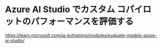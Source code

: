 # Azure AI Studio でカスタム コパイロットのパフォーマンスを評価する

https://learn.microsoft.com/ja-jp/training/modules/evaluate-models-azure-ai-studio/

